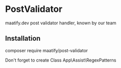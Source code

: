 # PostValidator

maatify.dev post validator handler, known by our team

## Installation
  composer require maatify/post-validator
  
Don't forget to create Class App\Assist\RegexPatterns
